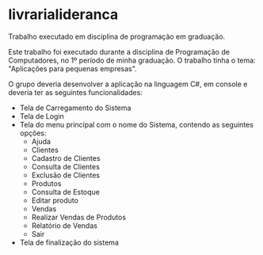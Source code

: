 # livrarialideranca
Trabalho executado em disciplina de programação em graduação.

Este trabalho foi executado durante a disciplina de Programação de Computadores, no 1º período de minha graduação.
O trabalho tinha o tema: "Aplicações para pequenas empresas".

O grupo deveria desenvolver a aplicação na linguagem C#, em console e deveria ter as seguintes funcionalidades:
- Tela de Carregamento do Sistema
- Tela de Login
- Tela do menu principal com o nome do Sistema, contendo as seguintes opções:
    - Ajuda
    - Clientes
    - Cadastro de Clientes
    - Consulta de Clientes
    - Exclusão de Clientes
    - Produtos
    - Consulta de Estoque
    - Editar produto
    - Vendas
    - Realizar Vendas de Produtos
    - Relatório de Vendas
    - Sair
- Tela de finalização do sistema
